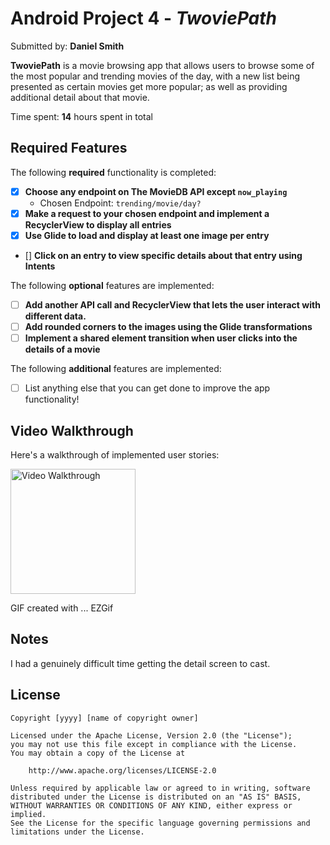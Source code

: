 # Android Project 4 - *TwoviePath*

Submitted by: **Daniel Smith**

**TwoviePath** is a movie browsing app that allows users to browse some of the most popular and trending movies of the day, with a new list being presented as certain movies get more popular; as well as providing additional detail about that movie. 

Time spent: **14** hours spent in total

## Required Features

The following **required** functionality is completed:

- [x] **Choose any endpoint on The MovieDB API except `now_playing`**
  - Chosen Endpoint: `trending/movie/day?`
- [x] **Make a request to your chosen endpoint and implement a RecyclerView to display all entries**
- [x] **Use Glide to load and display at least one image per entry**
- [] **Click on an entry to view specific details about that entry using Intents**

The following **optional** features are implemented:

- [ ] **Add another API call and RecyclerView that lets the user interact with different data.** 
- [ ] **Add rounded corners to the images using the Glide transformations**
- [ ] **Implement a shared element transition when user clicks into the details of a movie**

The following **additional** features are implemented:

- [ ] List anything else that you can get done to improve the app functionality!

## Video Walkthrough

Here's a walkthrough of implemented user stories:

<img src='https://github.com/DanSmith-glitch/And102Flixter2/blob/main/Screen_recording_20241204_183409-ezgif.com-video-to-gif-converter.gif' title='Video Walkthrough' width='200' alt='Video Walkthrough' />

<!-- Replace this with whatever GIF tool you used! -->
GIF created with ...  EZGif
<!-- Recommended tools:
[Kap](https://getkap.co/) for macOS
[ScreenToGif](https://www.screentogif.com/) for Windows
[peek](https://github.com/phw/peek) for Linux. -->

## Notes

I had a genuinely difficult time getting the detail screen to cast.

## License

    Copyright [yyyy] [name of copyright owner]

    Licensed under the Apache License, Version 2.0 (the "License");
    you may not use this file except in compliance with the License.
    You may obtain a copy of the License at

        http://www.apache.org/licenses/LICENSE-2.0

    Unless required by applicable law or agreed to in writing, software
    distributed under the License is distributed on an "AS IS" BASIS,
    WITHOUT WARRANTIES OR CONDITIONS OF ANY KIND, either express or implied.
    See the License for the specific language governing permissions and
    limitations under the License.
